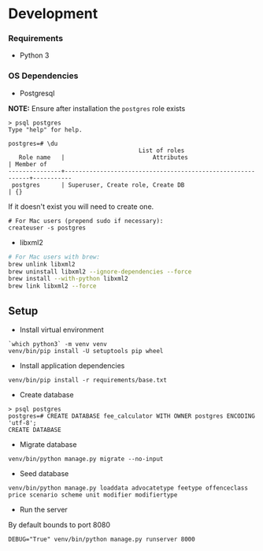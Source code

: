 # Development

### Requirements

* Python 3

### OS Dependencies

* Postgresql

**NOTE:** Ensure after installation the `postgres` role exists

```
> psql postgres
Type "help" for help.

postgres=# \du
                                     List of roles
   Role name   |                         Attributes                         | Member of
---------------+------------------------------------------------------------+-----------
 postgres      | Superuser, Create role, Create DB                          | {}
```

If it doesn't exist you will need to create one.
```
# For Mac users (prepend sudo if necessary):
createuser -s postgres
```

* libxml2

```bash
# For Mac users with brew:
brew unlink libxml2
brew uninstall libxml2 --ignore-dependencies --force
brew install --with-python libxml2
brew link libxml2 --force
```

## Setup

* Install virtual environment

```
`which python3` -m venv venv
venv/bin/pip install -U setuptools pip wheel
```

* Install application dependencies

```
venv/bin/pip install -r requirements/base.txt
```

* Create database

```
> psql postgres
postgres=# CREATE DATABASE fee_calculator WITH OWNER postgres ENCODING 'utf-8';
CREATE DATABASE
```

* Migrate database

```
venv/bin/python manage.py migrate --no-input
```

* Seed database

```
venv/bin/python manage.py loaddata advocatetype feetype offenceclass price scenario scheme unit modifier modifiertype
```

* Run the server

By default bounds to port 8080

```
DEBUG="True" venv/bin/python manage.py runserver 8000
```
